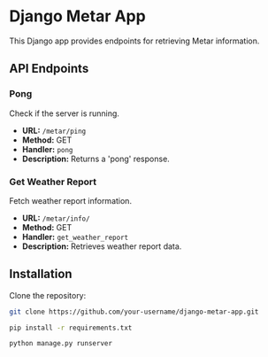 # Django Metar App

This Django app provides endpoints for retrieving Metar information.

## API Endpoints

### Pong

Check if the server is running.

- **URL:** `/metar/ping`
- **Method:** GET
- **Handler:** `pong`
- **Description:** Returns a 'pong' response.

### Get Weather Report

Fetch weather report information.

- **URL:** `/metar/info/`
- **Method:** GET
- **Handler:** `get_weather_report`
- **Description:** Retrieves weather report data.

## Installation

Clone the repository:

```bash
git clone https://github.com/your-username/django-metar-app.git
```

```bash
pip install -r requirements.txt
```

```bash
python manage.py runserver
```


